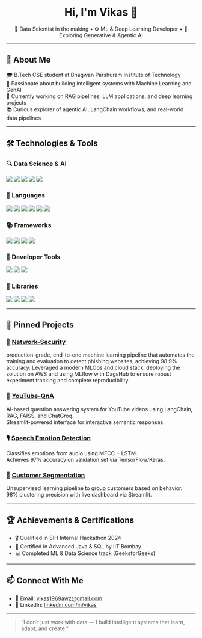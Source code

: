 <h1 align="center">Hi, I'm Vikas 👋</h1>
<p align="center">
  🧠 Data Scientist in the making • ⚙️ ML & Deep Learning Developer • 🤖 Exploring Generative & Agentic AI
</p>

---

## 🚀 About Me

🎓 B.Tech CSE student at Bhagwan Parshuram Institute of Technology   
🔬 Passionate about building intelligent systems with Machine Learning and GenAI  
🧪 Currently working on RAG pipelines, LLM applications, and deep learning projects  
📚 Curious explorer of agentic AI, LangChain workflows, and real-world data pipelines  

---

## 🛠️ Technologies & Tools

### 🔍 Data Science & AI

<p>
  <img src="https://img.shields.io/badge/Machine%20Learning-blue?style=for-the-badge"/>
  <img src="https://img.shields.io/badge/Deep%20Learning-orange?style=for-the-badge"/>
  <img src="https://img.shields.io/badge/NLP-green?style=for-the-badge"/>
  <img src="https://img.shields.io/badge/Data%20Analysis-teal?style=for-the-badge"/>
  <img src="https://img.shields.io/badge/Artificial%20Intelligence-red?style=for-the-badge"/>
</p>

### 💬 Languages

<p>
  <img src="https://img.shields.io/badge/Python-3776AB?style=for-the-badge&logo=python&logoColor=white"/>
  <img src="https://img.shields.io/badge/Java-ED8B00?style=for-the-badge&logo=java&logoColor=white"/>
  <img src="https://img.shields.io/badge/C/C++-00599C?style=for-the-badge&logo=c&logoColor=white"/>
  <img src="https://img.shields.io/badge/SQL-003B57?style=for-the-badge&logo=mysql&logoColor=white"/>
  <img src="https://img.shields.io/badge/JavaScript-F7DF1E?style=for-the-badge&logo=javascript&logoColor=black"/>
  <img src="https://img.shields.io/badge/HTML/CSS-E34F26?style=for-the-badge&logo=html5&logoColor=white"/>
</p>

### 📚 Frameworks

<p>
  <img src="https://img.shields.io/badge/TensorFlow-FF6F00?style=for-the-badge&logo=tensorflow&logoColor=white"/>
  <img src="https://img.shields.io/badge/Scikit--learn-F7931E?style=for-the-badge&logo=scikit-learn&logoColor=white"/>
  <img src="https://img.shields.io/badge/OpenCV-5C3EE8?style=for-the-badge&logo=opencv&logoColor=white"/>
  <img src="https://img.shields.io/badge/LangChain-000000?style=for-the-badge"/>
</p>

### 🧰 Developer Tools

<p>
  <img src="https://img.shields.io/badge/VS%20Code-007ACC?style=for-the-badge&logo=visual-studio-code&logoColor=white"/>
  <img src="https://img.shields.io/badge/Jupyter-FA0F00?style=for-the-badge&logo=jupyter&logoColor=white"/>
  <img src="https://img.shields.io/badge/IntelliJ-000000?style=for-the-badge&logo=intellij-idea&logoColor=white"/>
</p>

### 🔬 Libraries

<p>
  <img src="https://img.shields.io/badge/Pandas-150458?style=for-the-badge&logo=pandas&logoColor=white"/>
  <img src="https://img.shields.io/badge/Numpy-013243?style=for-the-badge&logo=numpy&logoColor=white"/>
  <img src="https://img.shields.io/badge/Matplotlib-11557C?style=for-the-badge&logo=matplotlib&logoColor=white"/>
  <img src="https://img.shields.io/badge/Seaborn-2D3E50?style=for-the-badge"/>
</p>

---

## 📌 Pinned Projects
### 🧪 [Network-Security](https://github.com/vikas15cdr/NetworkSecurity)
production-grade, end-to-end machine learning pipeline that automates the training and evaluation to detect phishing websites, achieving 98.9% accuracy.
Leveraged a modern MLOps and cloud stack, deploying the solution on AWS and using MLflow with DagsHub to ensure robust experiment tracking and complete reproducibility.

### 🎥 [YouTube-QnA](https://github.com/vikas15cdr/youtube-qna)
AI-based question answering system for YouTube videos using LangChain, RAG, FAISS, and ChatGroq.  
Streamlit-powered interface for interactive semantic responses.

### 🎙️ [Speech Emotion Detection](https://github.com/vikas15cdr/speech_emotion_detection)
Classifies emotions from audio using MFCC + LSTM.  
Achieves 97% accuracy on validation set via TensorFlow/Keras.

### 🧠 [Customer Segmentation](https://github.com/vikas15cdr/customer_segmentation)
Unsupervised learning pipeline to group customers based on behavior.  
98% clustering precision with live dashboard via Streamlit.

---

## 🏆 Achievements & Certifications

- 🎖️ Qualified in SIH Internal Hackathon 2024  
- 🧪 Certified in Advanced Java & SQL by IIT Bombay   
- 📊 Completed ML & Data Science track (GeeksforGeeks)

---

## 📫 Connect With Me

- 📧 Email: [vikas1969awz@gmail.com](mailto:vikas1969awz@gmail.com)  
- 💼 LinkedIn: [linkedin.com/in/vikas](https://www.linkedin.com/in/vikas-44b045273/)  

---

> “I don’t just work with data — I build intelligent systems that learn, adapt, and create.”

